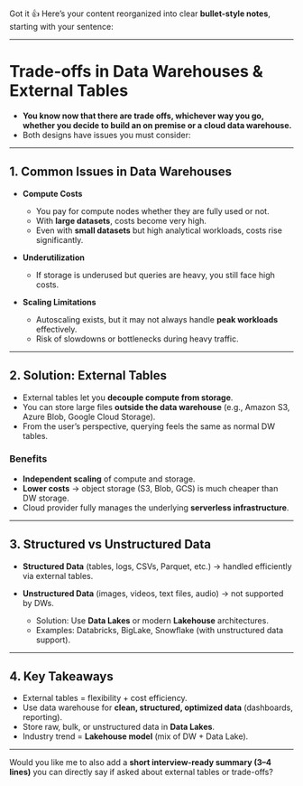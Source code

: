 Got it 👍 Here’s your content reorganized into clear **bullet-style notes**, starting with your sentence:

---

# **Trade-offs in Data Warehouses & External Tables**

* **You know now that there are trade offs, whichever way you go, whether you decide to build an on premise or a cloud data warehouse.**
* Both designs have issues you must consider:

---

## **1. Common Issues in Data Warehouses**

* **Compute Costs**

  * You pay for compute nodes whether they are fully used or not.
  * With **large datasets**, costs become very high.
  * Even with **small datasets** but high analytical workloads, costs rise significantly.

* **Underutilization**

  * If storage is underused but queries are heavy, you still face high costs.

* **Scaling Limitations**

  * Autoscaling exists, but it may not always handle **peak workloads** effectively.
  * Risk of slowdowns or bottlenecks during heavy traffic.

---

## **2. Solution: External Tables**

* External tables let you **decouple compute from storage**.
* You can store large files **outside the data warehouse** (e.g., Amazon S3, Azure Blob, Google Cloud Storage).
* From the user’s perspective, querying feels the same as normal DW tables.

### **Benefits**

* **Independent scaling** of compute and storage.
* **Lower costs** → object storage (S3, Blob, GCS) is much cheaper than DW storage.
* Cloud provider fully manages the underlying **serverless infrastructure**.

---

## **3. Structured vs Unstructured Data**

* **Structured Data** (tables, logs, CSVs, Parquet, etc.) → handled efficiently via external tables.
* **Unstructured Data** (images, videos, text files, audio) → not supported by DWs.

  * Solution: Use **Data Lakes** or modern **Lakehouse** architectures.
  * Examples: Databricks, BigLake, Snowflake (with unstructured data support).

---

## **4. Key Takeaways**

* External tables = flexibility + cost efficiency.
* Use data warehouse for **clean, structured, optimized data** (dashboards, reporting).
* Store raw, bulk, or unstructured data in **Data Lakes**.
* Industry trend = **Lakehouse model** (mix of DW + Data Lake).

---

Would you like me to also add a **short interview-ready summary (3–4 lines)** you can directly say if asked about external tables or trade-offs?
